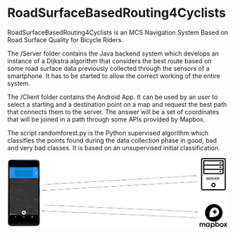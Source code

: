 # RoadSurfaceBasedRouting4Cyclists
RoadSurfaceBasedRouting4Cyclists is an MCS Navigation System Based on Road Surface Quality for Bicycle Riders.

The /Server folder contains the Java backend system which develops an instance of a Dijkstra algorithm that considers the best route based on some road surface data previously collected through the sensors of a smartphone. It has to be started to allow the correct working of the entire system.

The /Client folder contains the Android App. It can be used by an user to select a starting and a destination point on a map and request the best path that connects them to the server. The answer will be a set of coordinates that will be joined in a path through some APIs provided by Mapbox.

The script randomforest.py is the Python supervised algorithm which classifies the points found during the data collection phase in good, bad and very bad classes. It is based on an unsupervised initial classification.

![diagrammaSecondaParte](https://github.com/roccopastore/SurfaceBasedRoutingSystem/blob/main/Images/diagrammaSecondaParte.png)

